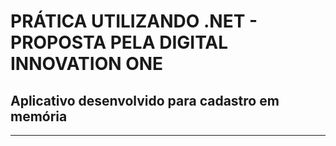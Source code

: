 # PRÁTICA UTILIZANDO .NET - PROPOSTA PELA DIGITAL INNOVATION ONE

## Aplicativo desenvolvido para cadastro em memória

<hr/>
